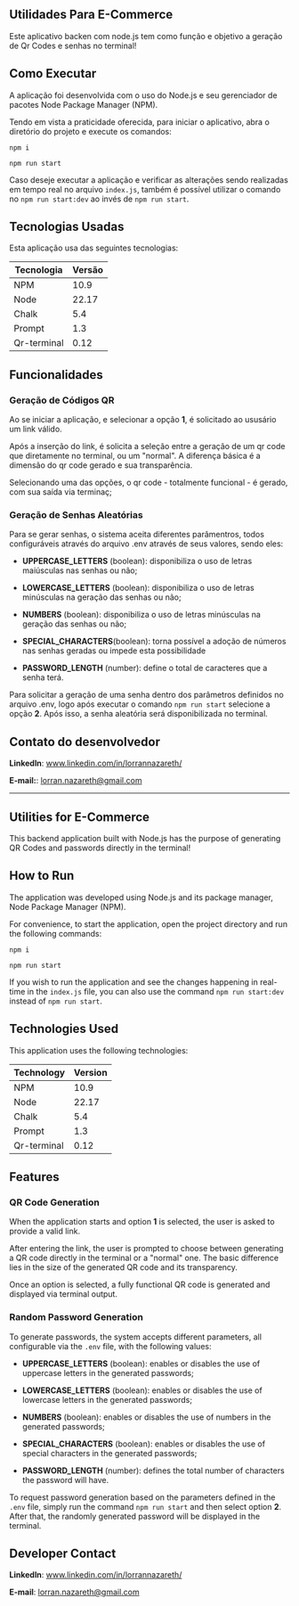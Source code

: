 ## Utilidades Para E-Commerce

Este aplicativo backen com node.js tem como função e objetivo a geração de Qr Codes e senhas no terminal! 



## Como Executar

A aplicação foi desenvolvida com o uso do Node.js e seu gerenciador de pacotes Node Package Manager (NPM). 

Tendo em vista a praticidade oferecida, para iniciar o aplicativo, abra o diretório do projeto e execute os comandos:

`npm i`

`npm run start`

Caso deseje executar a aplicação e verificar as alterações sendo realizadas em tempo real no arquivo `index.js`, também é possível utilizar o comando no `npm run start:dev` ao invés de `npm run start`.

## Tecnologias Usadas

Esta aplicação usa das seguintes tecnologias:

| Tecnologia   | Versão  |
|--------------|---------|
| NPM          | 10.9    |
| Node         | 22.17   |
| Chalk        | 5.4     |
| Prompt       | 1.3     |
| Qr-terminal  | 0.12    |


## Funcionalidades

### Geração de Códigos QR

Ao se iniciar a aplicação, e selecionar a opção **1**, é solicitado ao ususário um link válido. 

Após a inserção do link, é solicita a seleção entre a geração de um qr code que diretamente no terminal, ou um "normal". A diferença básica é a dimensão do qr code gerado e sua transparência. 

Selecionando uma das opções, o qr code - totalmente funcional - é gerado, com sua saída via terminaç;

### Geração de Senhas Aleatórias

Para se gerar senhas, o sistema aceita diferentes parâmentros, todos configuráveis através do arquivo .env através de seus valores, sendo eles:

- **UPPERCASE_LETTERS** (boolean): disponibiliza o uso de letras maiúsculas nas senhas ou não;

- **LOWERCASE_LETTERS** (boolean): disponibiliza o uso de letras minúsculas na geração das senhas ou não;

- **NUMBERS** (boolean): disponibiliza o uso de letras minúsculas na geração das senhas ou não;

- **SPECIAL_CHARACTERS**(boolean): torna possível a adoção de números nas senhas geradas ou impede esta possibilidade

- **PASSWORD_LENGTH** (number): define o total de caracteres que a senha terá.


Para solicitar a geração de uma senha dentro dos parâmetros definidos no arquivo .env, logo após executar o comando `npm run start` selecione a opção **2**. Após isso, a senha aleatória será disponibilizada no terminal.

## Contato do desenvolvedor

**LinkedIn**: www.linkedin.com/in/lorrannazareth/

**E-mail:**: lorran.nazareth@gmail.com


-----

## Utilities for E-Commerce

This backend application built with Node.js has the purpose of generating QR Codes and passwords directly in the terminal!

## How to Run

The application was developed using Node.js and its package manager, Node Package Manager (NPM).

For convenience, to start the application, open the project directory and run the following commands:

`npm i`

`npm run start`

If you wish to run the application and see the changes happening in real-time in the `index.js` file, you can also use the command `npm run start:dev` instead of `npm run start`.

## Technologies Used

This application uses the following technologies:

| Technology   | Version |
|--------------|---------|
| NPM          | 10.9    |
| Node         | 22.17   |
| Chalk        | 5.4     |
| Prompt       | 1.3     |
| Qr-terminal  | 0.12    |

## Features

### QR Code Generation

When the application starts and option **1** is selected, the user is asked to provide a valid link.

After entering the link, the user is prompted to choose between generating a QR code directly in the terminal or a "normal" one. The basic difference lies in the size of the generated QR code and its transparency.

Once an option is selected, a fully functional QR code is generated and displayed via terminal output.

### Random Password Generation

To generate passwords, the system accepts different parameters, all configurable via the `.env` file, with the following values:

- **UPPERCASE_LETTERS** (boolean): enables or disables the use of uppercase letters in the generated passwords;

- **LOWERCASE_LETTERS** (boolean): enables or disables the use of lowercase letters in the generated passwords;

- **NUMBERS** (boolean): enables or disables the use of numbers in the generated passwords;

- **SPECIAL_CHARACTERS** (boolean): enables or disables the use of special characters in the generated passwords;

- **PASSWORD_LENGTH** (number): defines the total number of characters the password will have.

To request password generation based on the parameters defined in the `.env` file, simply run the command `npm run start` and then select option **2**. After that, the randomly generated password will be displayed in the terminal.

## Developer Contact

**LinkedIn**: www.linkedin.com/in/lorrannazareth/

**E-mail**: lorran.nazareth@gmail.com
